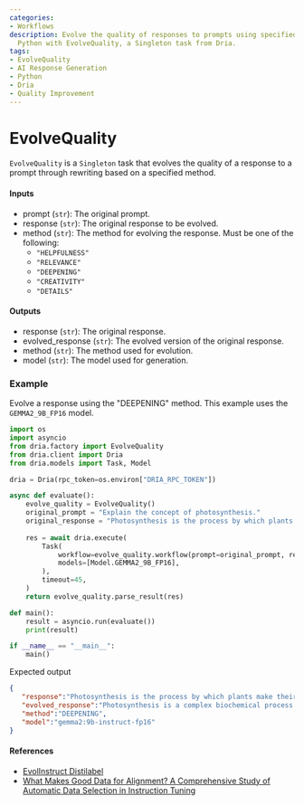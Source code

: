 ```yaml
---
categories:
- Workflows
description: Evolve the quality of responses to prompts using specified methods in
  Python with EvolveQuality, a Singleton task from Dria.
tags:
- EvolveQuality
- AI Response Generation
- Python
- Dria
- Quality Improvement
---
```


# EvolveQuality

`EvolveQuality` is a `Singleton` task that evolves the quality of a response to a prompt through rewriting based on a specified method.

#### Inputs
- prompt (`str`): The original prompt.
- response (`str`): The original response to be evolved.
- method (`str`): The method for evolving the response. Must be one of the following:
  - `"HELPFULNESS"`
  - `"RELEVANCE"`
  - `"DEEPENING"`
  - `"CREATIVITY"`
  - `"DETAILS"`

#### Outputs
- response (`str`): The original response.
- evolved_response (`str`): The evolved version of the original response.
- method (`str`): The method used for evolution.
- model (`str`): The model used for generation.

### Example

Evolve a response using the "DEEPENING" method. This example uses the `GEMMA2_9B_FP16` model.

```python
import os
import asyncio
from dria.factory import EvolveQuality
from dria.client import Dria
from dria.models import Task, Model

dria = Dria(rpc_token=os.environ["DRIA_RPC_TOKEN"])

async def evaluate():
    evolve_quality = EvolveQuality()
    original_prompt = "Explain the concept of photosynthesis."
    original_response = "Photosynthesis is the process by which plants make their own food using sunlight."
    
    res = await dria.execute(
        Task(
            workflow=evolve_quality.workflow(prompt=original_prompt, response=original_response, method="DEEPENING"),
            models=[Model.GEMMA2_9B_FP16],
        ),
        timeout=45,
    )
    return evolve_quality.parse_result(res)

def main():
    result = asyncio.run(evaluate())
    print(result)

if __name__ == "__main__":
    main()
```

Expected output

```json
{
   "response":"Photosynthesis is the process by which plants make their own food using sunlight.",
   "evolved_response":"Photosynthesis is a complex biochemical process through which plants, algae, and some bacteria convert light energy into chemical energy. This process occurs in the chloroplasts of plant cells and involves two main stages: the light-dependent reactions and the light-independent reactions (Calvin cycle). During the light-dependent reactions, chlorophyll and other pigments in the thylakoid membranes absorb sunlight, which drives the splitting of water molecules into oxygen, protons, and electrons. This creates a proton gradient that powers the production of ATP. The light-independent reactions use the energy from ATP and NADPH (produced in the light-dependent reactions) to fix carbon dioxide from the air into glucose through a series of enzymatic reactions. This glucose serves as the primary energy source for the plant and can be used to synthesize other organic compounds necessary for growth and development. Photosynthesis is crucial for life on Earth, as it produces oxygen as a byproduct and forms the base of most food chains in ecosystems.",
   "method":"DEEPENING",
   "model":"gemma2:9b-instruct-fp16"
}
```

#### References
- [EvolInstruct Distilabel](https://distilabel.argilla.io/latest/components-gallery/tasks/evolquality/)
- [What Makes Good Data for Alignment? A Comprehensive Study of Automatic Data Selection in Instruction Tuning](https://arxiv.org/abs/2312.15685)